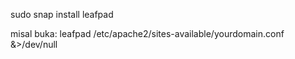 sudo snap install leafpad

misal buka:
leafpad /etc/apache2/sites-available/yourdomain.conf &>/dev/null

